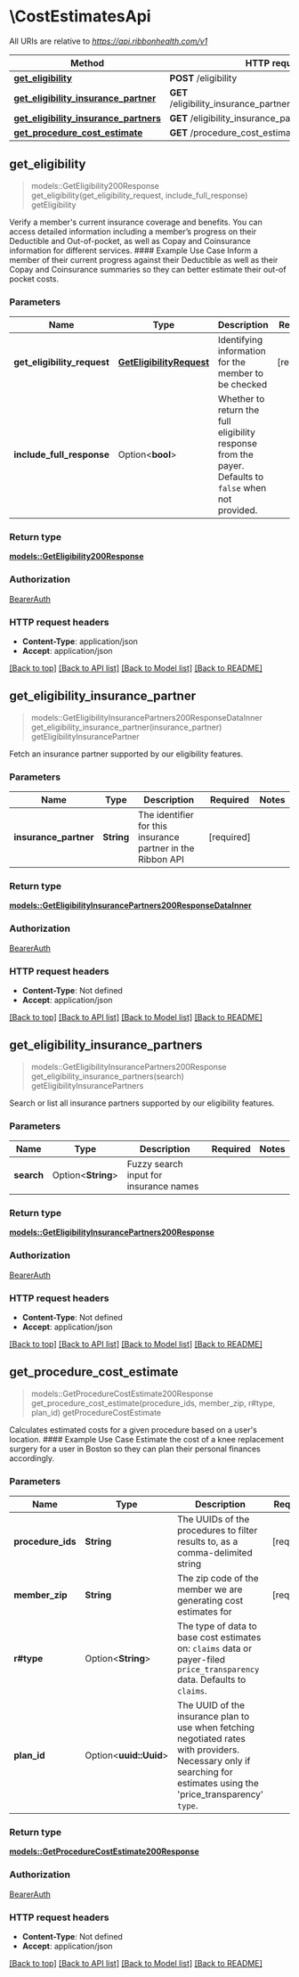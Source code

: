 # \CostEstimatesApi

All URIs are relative to *https://api.ribbonhealth.com/v1*

Method | HTTP request | Description
------------- | ------------- | -------------
[**get_eligibility**](CostEstimatesApi.md#get_eligibility) | **POST** /eligibility | getEligibility
[**get_eligibility_insurance_partner**](CostEstimatesApi.md#get_eligibility_insurance_partner) | **GET** /eligibility_insurance_partners/{insurance_partner} | getEligibilityInsurancePartner
[**get_eligibility_insurance_partners**](CostEstimatesApi.md#get_eligibility_insurance_partners) | **GET** /eligibility_insurance_partners | getEligibilityInsurancePartners
[**get_procedure_cost_estimate**](CostEstimatesApi.md#get_procedure_cost_estimate) | **GET** /procedure_cost_estimate | getProcedureCostEstimate



## get_eligibility

> models::GetEligibility200Response get_eligibility(get_eligibility_request, include_full_response)
getEligibility

Verify a member's current insurance coverage and benefits. You can access detailed information including a member’s progress on their Deductible and Out-of-pocket, as well as Copay and Coinsurance information for different services.  #### Example Use Case Inform a member of their current progress against their Deductible as well as their Copay and Coinsurance summaries so they can better estimate their out-of pocket costs. 

### Parameters


Name | Type | Description  | Required | Notes
------------- | ------------- | ------------- | ------------- | -------------
**get_eligibility_request** | [**GetEligibilityRequest**](GetEligibilityRequest.md) | Identifying information for the member to be checked | [required] |
**include_full_response** | Option<**bool**> | Whether to return the full eligibility response from the payer. Defaults to `false` when not provided. |  |[default to false]

### Return type

[**models::GetEligibility200Response**](getEligibility_200_response.md)

### Authorization

[BearerAuth](../README.md#BearerAuth)

### HTTP request headers

- **Content-Type**: application/json
- **Accept**: application/json

[[Back to top]](#) [[Back to API list]](../README.md#documentation-for-api-endpoints) [[Back to Model list]](../README.md#documentation-for-models) [[Back to README]](../README.md)


## get_eligibility_insurance_partner

> models::GetEligibilityInsurancePartners200ResponseDataInner get_eligibility_insurance_partner(insurance_partner)
getEligibilityInsurancePartner

Fetch an insurance partner supported by our eligibility features. 

### Parameters


Name | Type | Description  | Required | Notes
------------- | ------------- | ------------- | ------------- | -------------
**insurance_partner** | **String** | The identifier for this insurance partner in the Ribbon API | [required] |

### Return type

[**models::GetEligibilityInsurancePartners200ResponseDataInner**](getEligibilityInsurancePartners_200_response_data_inner.md)

### Authorization

[BearerAuth](../README.md#BearerAuth)

### HTTP request headers

- **Content-Type**: Not defined
- **Accept**: application/json

[[Back to top]](#) [[Back to API list]](../README.md#documentation-for-api-endpoints) [[Back to Model list]](../README.md#documentation-for-models) [[Back to README]](../README.md)


## get_eligibility_insurance_partners

> models::GetEligibilityInsurancePartners200Response get_eligibility_insurance_partners(search)
getEligibilityInsurancePartners

Search or list all insurance partners supported by our eligibility features. 

### Parameters


Name | Type | Description  | Required | Notes
------------- | ------------- | ------------- | ------------- | -------------
**search** | Option<**String**> | Fuzzy search input for insurance names |  |

### Return type

[**models::GetEligibilityInsurancePartners200Response**](getEligibilityInsurancePartners_200_response.md)

### Authorization

[BearerAuth](../README.md#BearerAuth)

### HTTP request headers

- **Content-Type**: Not defined
- **Accept**: application/json

[[Back to top]](#) [[Back to API list]](../README.md#documentation-for-api-endpoints) [[Back to Model list]](../README.md#documentation-for-models) [[Back to README]](../README.md)


## get_procedure_cost_estimate

> models::GetProcedureCostEstimate200Response get_procedure_cost_estimate(procedure_ids, member_zip, r#type, plan_id)
getProcedureCostEstimate

Calculates estimated costs for a given procedure based on a user's location.  #### Example Use Case Estimate the cost of a knee replacement surgery for a user in Boston so they can plan their personal finances accordingly. 

### Parameters


Name | Type | Description  | Required | Notes
------------- | ------------- | ------------- | ------------- | -------------
**procedure_ids** | **String** | The UUIDs of the procedures to filter results to, as a comma-delimited string | [required] |
**member_zip** | **String** | The zip code of the member we are generating cost estimates for | [required] |
**r#type** | Option<**String**> | The type of data to base cost estimates on: `claims` data or payer-filed `price_transparency` data. Defaults to `claims`. |  |
**plan_id** | Option<**uuid::Uuid**> | The UUID of the insurance plan to use when fetching negotiated rates with providers. Necessary only if searching for estimates using the 'price_transparency' `type`. |  |

### Return type

[**models::GetProcedureCostEstimate200Response**](getProcedureCostEstimate_200_response.md)

### Authorization

[BearerAuth](../README.md#BearerAuth)

### HTTP request headers

- **Content-Type**: Not defined
- **Accept**: application/json

[[Back to top]](#) [[Back to API list]](../README.md#documentation-for-api-endpoints) [[Back to Model list]](../README.md#documentation-for-models) [[Back to README]](../README.md)

